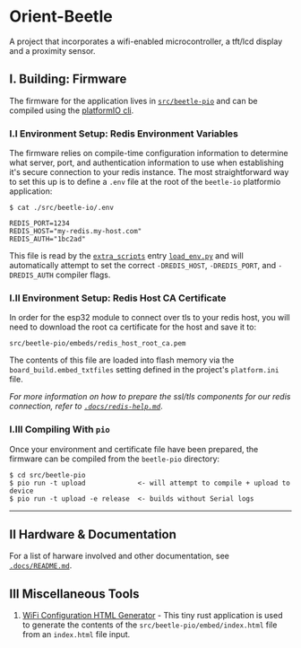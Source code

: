 # Orient-Beetle

A project that incorporates a wifi-enabled microcontroller, a tft/lcd display and
a proximity sensor.

## I. Building: Firmware

The firmware for the application lives in [`src/beetle-pio`][fm-rd] and can be compiled
using the [platformIO cli][pio]. 

### I.I Environment Setup: Redis Environment Variables

The firmware relies on compile-time configuration information to determine what server,
port, and authentication information to use when establishing it's secure connection to
your redis instance. The most straightforward way to set this up is to define a `.env`
file at the root of the `beetle-io` platformio application:

```
$ cat ./src/beetle-io/.env

REDIS_PORT=1234
REDIS_HOST="my-redis.my-host.com"
REDIS_AUTH="1bc2ad"
```

This file is read by the [`extra_scripts`][extra_scripts] entry [`load_env.py`][lenv] and will
automatically attempt to set the correct `-DREDIS_HOST`, `-DREDIS_PORT`, and `-DREDIS_AUTH`
compiler flags.

### I.II Environment Setup: Redis Host CA Certificate

In order for the esp32 module to connect over tls to your redis host, you will need
to download the root ca certificate for the host and save it to:

```
src/beetle-pio/embeds/redis_host_root_ca.pem
```

The contents of this file are loaded into flash memory via the
`board_build.embed_txtfiles` setting defined in the project's `platform.ini`
file.

_For more information on how to prepare the ssl/tls components for our redis
connection, refer to [`.docs/redis-help.md`](.docs/redis-help.md)_.

### I.III Compiling With `pio`

Once your environment and certificate file have been prepared, the firmware can
be compiled from the `beetle-pio` directory:

```
$ cd src/beetle-pio
$ pio run -t upload             <- will attempt to compile + upload to device
$ pio run -t upload -e release  <- builds without Serial logs
```

----

## II Hardware & Documentation

For a list of harware involved and other documentation, see [`.docs/README.md`](/.docs/README.md).

## III Miscellaneous Tools

1. [WiFi Configuration HTML Generator][wchgen] - This tiny rust application is used to generate the
contents of the `src/beetle-pio/embed/index.html` file from an `index.html` file input.

[pio]: https://docs.platformio.org/en/stable/core/index.html
[dotenv]: https://github.com/ohmyzsh/ohmyzsh/blob/master/plugins/dotenv/dotenv.plugin.zsh
[wchgen]: ./tools/wchgen/README.md
[extra_scripts]: https://docs.platformio.org/en/latest/scripting/actions.html
[lenv]: ./src/beetle-pio/load_env.py
[fm-rd]: ./src/beetle-pio/README.md
